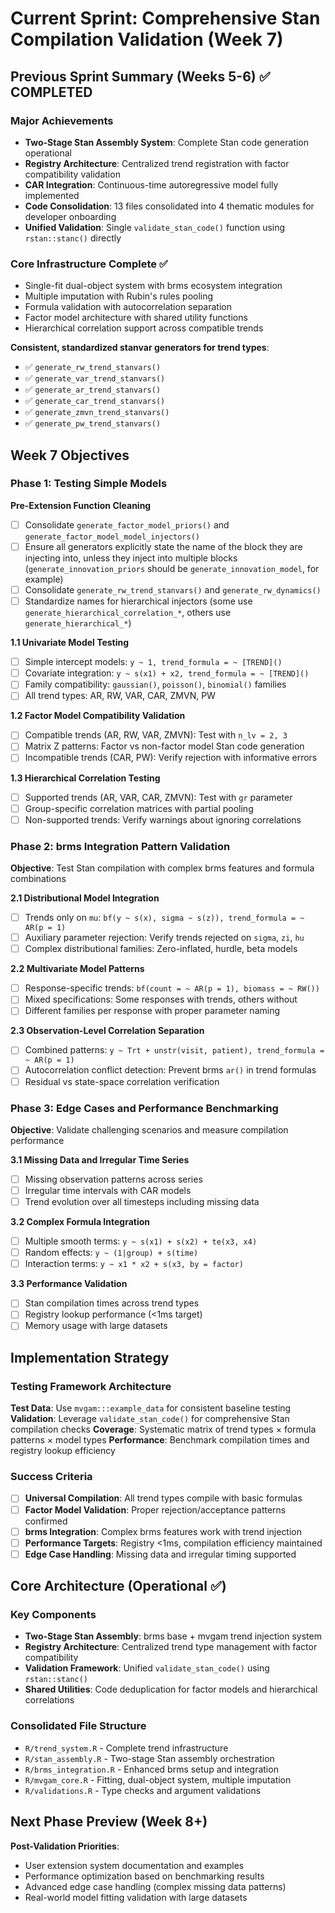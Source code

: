 # Current Sprint: Comprehensive Stan Compilation Validation (Week 7)

## Previous Sprint Summary (Weeks 5-6) ✅ **COMPLETED**

### Major Achievements
- **Two-Stage Stan Assembly System**: Complete Stan code generation operational
- **Registry Architecture**: Centralized trend registration with factor compatibility validation  
- **CAR Integration**: Continuous-time autoregressive model fully implemented
- **Code Consolidation**: 13 files consolidated into 4 thematic modules for developer onboarding
- **Unified Validation**: Single `validate_stan_code()` function using `rstan::stanc()` directly

### Core Infrastructure Complete ✅
- Single-fit dual-object system with brms ecosystem integration
- Multiple imputation with Rubin's rules pooling  
- Formula validation with autocorrelation separation
- Factor model architecture with shared utility functions
- Hierarchical correlation support across compatible trends

**Consistent, standardized stanvar generators for trend types**:
- ✅ `generate_rw_trend_stanvars()`
- ✅ `generate_var_trend_stanvars()`
- ✅ `generate_ar_trend_stanvars()`
- ✅ `generate_car_trend_stanvars()`
- ✅ `generate_zmvn_trend_stanvars()`
- ✅ `generate_pw_trend_stanvars()`

## Week 7 Objectives

### Phase 1: Testing Simple Models

**Pre-Extension Function Cleaning**
- [ ] Consolidate `generate_factor_model_priors()` and `generate_factor_model_model_injectors()`
- [ ] Ensure all generators explicitly state the name of the block they are injecting into, unless they inject into multiple blocks (`generate_innovation_priors` should be `generate_innovation_model`, for example)
- [ ] Consolidate `generate_rw_trend_stanvars()` and `generate_rw_dynamics()`
- [ ] Standardize names for hierarchical injectors (some use `generate_hierarchical_correlation_*`, others use `generate_hierarchical_*`)

**1.1 Univariate Model Testing**
- [ ] Simple intercept models: `y ~ 1, trend_formula = ~ [TREND]()`
- [ ] Covariate integration: `y ~ s(x1) + x2, trend_formula = ~ [TREND]()`
- [ ] Family compatibility: `gaussian()`, `poisson()`, `binomial()` families
- [ ] All trend types: AR, RW, VAR, CAR, ZMVN, PW

**1.2 Factor Model Compatibility Validation**
- [ ] Compatible trends (AR, RW, VAR, ZMVN): Test with `n_lv = 2, 3`
- [ ] Matrix Z patterns: Factor vs non-factor model Stan code generation
- [ ] Incompatible trends (CAR, PW): Verify rejection with informative errors

**1.3 Hierarchical Correlation Testing**
- [ ] Supported trends (AR, VAR, CAR, ZMVN): Test with `gr` parameter
- [ ] Group-specific correlation matrices with partial pooling
- [ ] Non-supported trends: Verify warnings about ignoring correlations

### Phase 2: brms Integration Pattern Validation
**Objective**: Test Stan compilation with complex brms features and formula combinations

**2.1 Distributional Model Integration**
- [ ] Trends only on `mu`: `bf(y ~ s(x), sigma ~ s(z)), trend_formula = ~ AR(p = 1)`
- [ ] Auxiliary parameter rejection: Verify trends rejected on `sigma`, `zi`, `hu`
- [ ] Complex distributional families: Zero-inflated, hurdle, beta models

**2.2 Multivariate Model Patterns**
- [ ] Response-specific trends: `bf(count = ~ AR(p = 1), biomass = ~ RW())`
- [ ] Mixed specifications: Some responses with trends, others without
- [ ] Different families per response with proper parameter naming

**2.3 Observation-Level Correlation Separation**
- [ ] Combined patterns: `y ~ Trt + unstr(visit, patient), trend_formula = ~ AR(p = 1)`
- [ ] Autocorrelation conflict detection: Prevent brms `ar()` in trend formulas
- [ ] Residual vs state-space correlation verification

### Phase 3: Edge Cases and Performance Benchmarking
**Objective**: Validate challenging scenarios and measure compilation performance

**3.1 Missing Data and Irregular Time Series**
- [ ] Missing observation patterns across series
- [ ] Irregular time intervals with CAR models
- [ ] Trend evolution over all timesteps including missing data

**3.2 Complex Formula Integration**
- [ ] Multiple smooth terms: `y ~ s(x1) + s(x2) + te(x3, x4)`
- [ ] Random effects: `y ~ (1|group) + s(time)`
- [ ] Interaction terms: `y ~ x1 * x2 + s(x3, by = factor)`

**3.3 Performance Validation**
- [ ] Stan compilation times across trend types
- [ ] Registry lookup performance (<1ms target)
- [ ] Memory usage with large datasets

## Implementation Strategy

### Testing Framework Architecture
**Test Data**: Use `mvgam:::example_data` for consistent baseline testing
**Validation**: Leverage `validate_stan_code()` for comprehensive Stan compilation checks
**Coverage**: Systematic matrix of trend types × formula patterns × model types
**Performance**: Benchmark compilation times and registry lookup efficiency

### Success Criteria
- [ ] **Universal Compilation**: All trend types compile with basic formulas
- [ ] **Factor Model Validation**: Proper rejection/acceptance patterns confirmed
- [ ] **brms Integration**: Complex brms features work with trend injection
- [ ] **Performance Targets**: Registry <1ms, compilation efficiency maintained
- [ ] **Edge Case Handling**: Missing data and irregular timing supported

## Core Architecture (Operational ✅)

### Key Components
- **Two-Stage Stan Assembly**: brms base + mvgam trend injection system
- **Registry Architecture**: Centralized trend type management with factor compatibility
- **Validation Framework**: Unified `validate_stan_code()` using `rstan::stanc()`
- **Shared Utilities**: Code deduplication for factor models and hierarchical correlations

### Consolidated File Structure
- `R/trend_system.R` - Complete trend infrastructure
- `R/stan_assembly.R` - Two-stage Stan assembly orchestration  
- `R/brms_integration.R` - Enhanced brms setup and integration
- `R/mvgam_core.R` - Fitting, dual-object system, multiple imputation
- `R/validations.R` - Type checks and argument validations

## Next Phase Preview (Week 8+)
**Post-Validation Priorities**:
- User extension system documentation and examples
- Performance optimization based on benchmarking results
- Advanced edge case handling (complex missing data patterns)
- Real-world model fitting validation with large datasets
